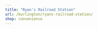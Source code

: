 ```yaml
---
title: "Ryan's Railroad Station"
url: /burlington/ryans-railroad-station/
shop: convenience
---
```

